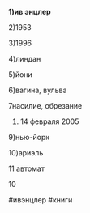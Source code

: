 
**1)ив энцлер**

2)1953

3)1996

4)линдан

5)йони

6)вагина, вульва

7насилие, обрезание 

1. 14 февраля 2005

9)нью-йорк

10)ариэль

11 автомат

  

10

#ивэнцлер #книги 